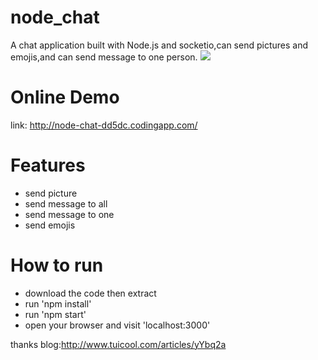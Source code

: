 node_chat
=========

A chat application built with Node.js and socketio,can send pictures and emojis,and can send message to one person.
![](https://github.com/kiroChen/node_chat/blob/master/public/images/ui.jpg)

Online Demo
=========
link: http://node-chat-dd5dc.codingapp.com/

Features
=========
* send picture
* send message to all
* send message to one
* send emojis

How to run
=========
* download the code then extract
* run 'npm install'
* run 'npm start'
* open your browser and visit 'localhost:3000'

thanks blog:http://www.tuicool.com/articles/yYbq2a

